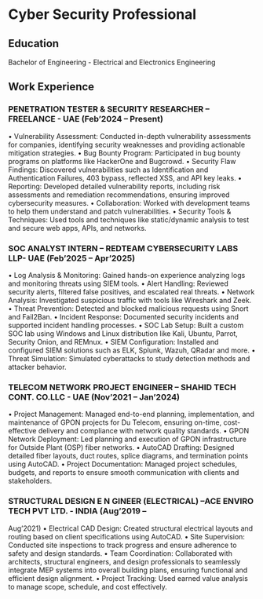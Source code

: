 # Cyber Security Professional

## Education
Bachelor of Engineering - Electrical and Electronics Engineering

## Work Experience
### PENETRATION TESTER & SECURITY RESEARCHER – FREELANCE - UAE (Feb’2024 – Present)
• Vulnerability Assessment: Conducted in-depth vulnerability assessments for companies, identifying security
weaknesses and providing actionable mitigation strategies.
• Bug Bounty Program: Participated in bug bounty programs on platforms like HackerOne and Bugcrowd.
• Security Flaw Findings: Discovered vulnerabilities such as Identification and Authentication Failures, 403
bypass, reflected XSS, and API key leaks.
• Reporting: Developed detailed vulnerability reports, including risk assessments and remediation
recommendations, ensuring improved cybersecurity measures.
• Collaboration: Worked with development teams to help them understand and patch vulnerabilities.
• Security Tools & Techniques: Used tools and techniques like static/dynamic analysis to test and secure web
apps, APIs, and networks.

### SOC ANALYST INTERN – REDTEAM CYBERSECURITY LABS LLP- UAE (Feb’2025 – Apr’2025)
• Log Analysis & Monitoring: Gained hands-on experience analyzing logs and monitoring threats using SIEM
tools.
• Alert Handling: Reviewed security alerts, filtered false positives, and escalated real threats.
• Network Analysis: Investigated suspicious traffic with tools like Wireshark and Zeek.
• Threat Prevention: Detected and blocked malicious requests using Snort and Fail2Ban.
• Incident Response: Documented security incidents and supported incident handling processes.
• SOC Lab Setup: Built a custom SOC lab using Windows and Linux distribution like Kali, Ubuntu, Parrot,
Security Onion, and REMnux.
• SIEM Configuration: Installed and configured SIEM solutions such as ELK, Splunk, Wazuh, QRadar and more.
• Threat Simulation: Simulated cyberattacks to study detection methods and attacker behavior.

### TELECOM NETWORK PROJECT ENGINEER – SHAHID TECH CONT. CO.LLC - UAE (Nov’2021 – Jan’2024)
• Project Management: Managed end-to-end planning, implementation, and maintenance of GPON projects
for Du Telecom, ensuring on-time, cost-effective delivery and compliance with network quality standards.
• GPON Network Deployment: Led planning and execution of GPON infrastructure for Outside Plant (OSP)
fiber networks.
• AutoCAD Drafting: Designed detailed fiber layouts, duct routes, splice diagrams, and termination points
using AutoCAD.
• Project Documentation: Managed project schedules, budgets, and reports to ensure smooth
communication with clients and stakeholders.

### STRUCTURAL DESIGN E N GINEER (ELECTRICAL) –ACE ENVIRO TECH PVT LTD. - INDIA (Aug’2019 –
Aug’2021)
• Electrical CAD Design: Created structural electrical layouts and routing based on client specifications using
AutoCAD.
• Site Supervision: Conducted site inspections to track progress and ensure adherence to safety and design
standards.
• Team Coordination: Collaborated with architects, structural engineers, and design professionals to
seamlessly integrate MEP systems into overall building plans, ensuring functional and efficient design
alignment.
• Project Tracking: Used earned value analysis to manage scope, schedule, and cost effectively.
